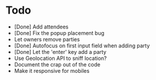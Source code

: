 # Todo

- [Done] Add attendees
- [Done] Fix the popup placement bug
- Let owners remove parties
- [Done] Autofocus on first input field when adding party
- [Done] Let the 'enter' key add a party
- Use Geolocation API to sniff location?
- Document the crap out of the code
- Make it responsive for mobiles